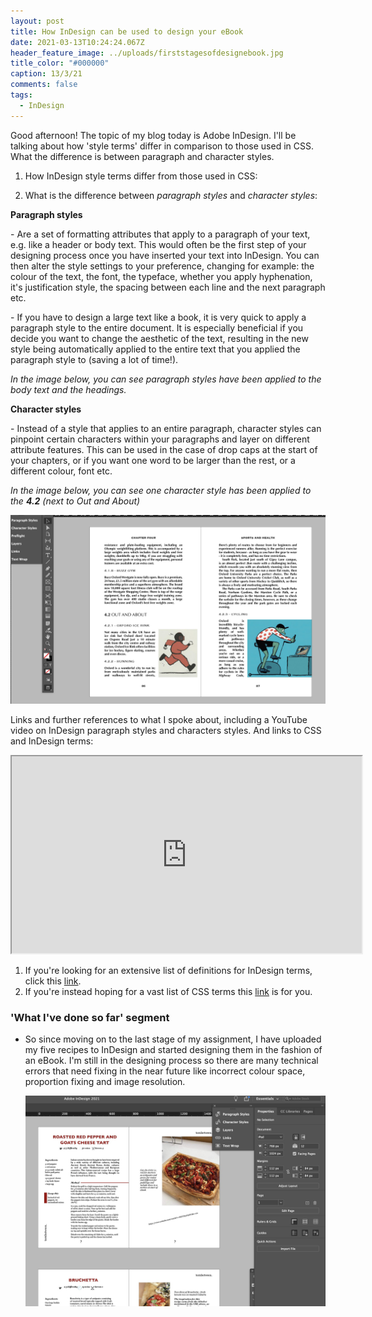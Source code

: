 ```yaml
---
layout: post
title: How InDesign can be used to design your eBook
date: 2021-03-13T10:24:24.067Z
header_feature_image: ../uploads/firststagesofdesignebook.jpg
title_color: "#000000"
caption: 13/3/21
comments: false
tags:
  - InDesign
---
```

Good afternoon! The topic of my blog today is Adobe InDesign. I'll be talking about how 'style terms' differ in comparison to those used in CSS. What the difference is between paragraph and character styles.

1. How InDesign style terms differ from those used in CSS:



2. What is the difference between *paragraph styles* and *character styles*:

**Paragraph styles**

\- Are a set of formatting attributes that apply to a paragraph of your text, e.g. like a header or body text. This would often be the first step of your designing process once you have inserted your text into InDesign. You can then alter the style settings to your preference, changing for example: the colour of the text, the font, the typeface, whether you apply hyphenation, it's justification style, the spacing between each line and the next paragraph etc.

\- If you have to design a large text like a book, it is very quick to apply a paragraph style to the entire document. It is especially beneficial if you decide you want to change the aesthetic of the text, resulting in the new style being automatically applied to the entire text that you applied the paragraph style to (saving a lot of time!).

*In the image below, you can see paragraph styles have been applied to the body text and the headings.*

**Character styles**

\- Instead of a style that applies to an entire paragraph, character styles can pinpoint certain characters within your paragraphs and layer on different attribute features. This can be used in the case of drop caps at the start of your chapters, or if you want one word to be larger than the rest, or a different colour, font etc. 

*In the image below, you can see one character style has been applied to the **4.2** (next to Out and About)*

![An example of a book with character and paragraph styles applied](../uploads/candpstyles.jpg "An example of a book with character and paragraph styles applied")

Links and further references to what I spoke about, including a YouTube video on InDesign paragraph styles and characters styles. And links to CSS and InDesign terms:

<div class="video-box"><iframe width="560" height="315" src="https://www.youtube.com/embed/pG9JkAPLgs8?rel=0" allow="accelerometer; autoplay; encrypted-media; gyroscope; picture-in-picture" allowfullscreen></iframe></div>

1. If you're looking for an extensive list of definitions for InDesign terms, click this [link](https://www.paperandoats.com/blog-native/31-adobe-indesign-terms-defined). 
2. If you're instead hoping for a vast list of CSS terms this [link](https://www.impressivewebs.com/css-terms-definitions/) is for you.

### 'What I've done so far' segment

* So since moving on to the last stage of my assignment, I have uploaded my five recipes to InDesign and started designing them in the fashion of an eBook. I'm still in the designing process so there are many technical errors that need fixing in the near future like incorrect colour space, proportion fixing and image resolution.  

  ![Screenshot of the first draft of my eBook design](../uploads/firststagesofdesignebook.jpg "Screenshot of the first draft of my eBook design")